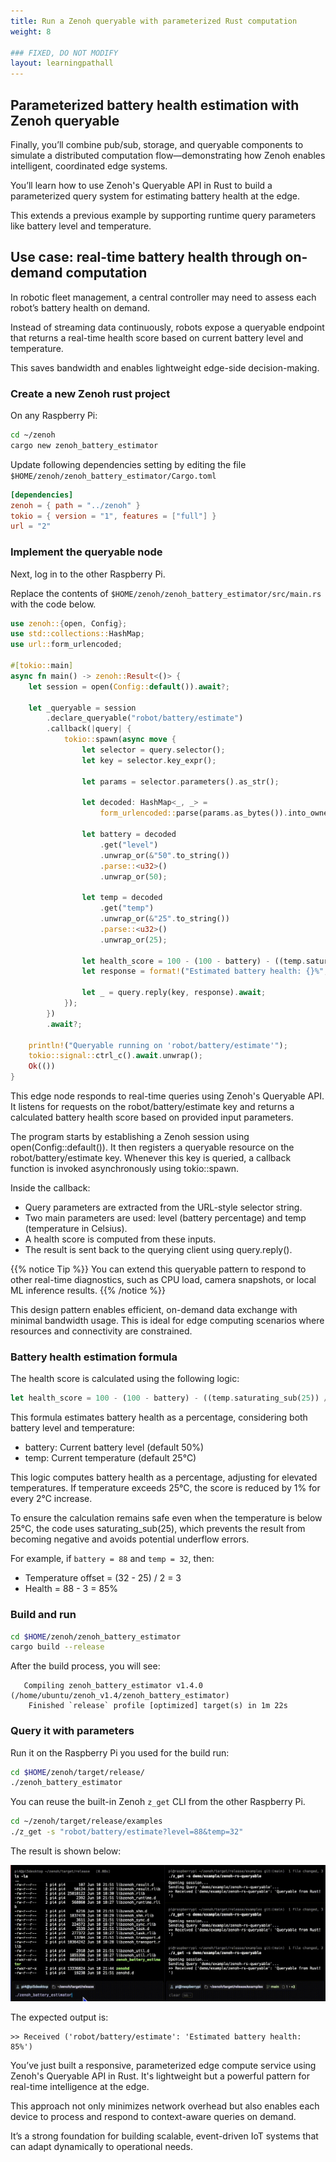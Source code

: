 ```yaml
---
title: Run a Zenoh queryable with parameterized Rust computation
weight: 8

### FIXED, DO NOT MODIFY
layout: learningpathall
---
```


## Parameterized battery health estimation with Zenoh queryable

Finally, you’ll combine pub/sub, storage, and queryable components to simulate a distributed computation flow—demonstrating how Zenoh enables intelligent, coordinated edge systems.

You’ll learn how to use Zenoh's Queryable API in Rust to build a parameterized query system for estimating battery health at the edge. 

This extends a previous example by supporting runtime query parameters like battery level and temperature.

## Use case: real-time battery health through on-demand computation

In robotic fleet management, a central controller may need to assess each robot’s battery health on demand. 

Instead of streaming data continuously, robots expose a queryable endpoint that returns a real-time health score based on current battery level and temperature. 

This saves bandwidth and enables lightweight edge-side decision-making.

### Create a new Zenoh rust project

On any Raspberry Pi:

```bash
cd ~/zenoh
cargo new zenoh_battery_estimator
```

Update following dependencies setting by editing the file  `$HOME/zenoh/zenoh_battery_estimator/Cargo.toml`

```toml
[dependencies]
zenoh = { path = "../zenoh" }
tokio = { version = "1", features = ["full"] }
url = "2"
```

### Implement the queryable node

Next, log in to the other Raspberry Pi.

Replace the contents of `$HOME/zenoh/zenoh_battery_estimator/src/main.rs` with the code below.

```rust
use zenoh::{open, Config};
use std::collections::HashMap;
use url::form_urlencoded;

#[tokio::main]
async fn main() -> zenoh::Result<()> {
    let session = open(Config::default()).await?;

    let _queryable = session
        .declare_queryable("robot/battery/estimate")
        .callback(|query| {
            tokio::spawn(async move {
                let selector = query.selector();
                let key = selector.key_expr();

                let params = selector.parameters().as_str();

                let decoded: HashMap<_, _> =
                    form_urlencoded::parse(params.as_bytes()).into_owned().collect();

                let battery = decoded
                    .get("level")
                    .unwrap_or(&"50".to_string())
                    .parse::<u32>()
                    .unwrap_or(50);

                let temp = decoded
                    .get("temp")
                    .unwrap_or(&"25".to_string())
                    .parse::<u32>()
                    .unwrap_or(25);

                let health_score = 100 - (100 - battery) - ((temp.saturating_sub(25)) / 2);
                let response = format!("Estimated battery health: {}%", health_score);

                let _ = query.reply(key, response).await;
            });
        })
        .await?;

    println!("Queryable running on 'robot/battery/estimate'");
    tokio::signal::ctrl_c().await.unwrap();
    Ok(())
}
```

This edge node responds to real-time queries using Zenoh's Queryable API. It listens for requests on the robot/battery/estimate key and returns a calculated battery health score based on provided input parameters.

The program starts by establishing a Zenoh session using open(Config::default()). It then registers a queryable resource on the robot/battery/estimate key. Whenever this key is queried, a callback function is invoked asynchronously using tokio::spawn.

Inside the callback:
- Query parameters are extracted from the URL-style selector string.
- Two main parameters are used: level (battery percentage) and temp (temperature in Celsius).
- A health score is computed from these inputs.
- The result is sent back to the querying client using query.reply().

{{% notice Tip %}}
You can extend this queryable pattern to respond to other real-time diagnostics, such as CPU load, camera snapshots, or local ML inference results.
{{% /notice %}}

This design pattern enables efficient, on-demand data exchange with minimal bandwidth usage. This is ideal for edge computing scenarios where resources and connectivity are constrained.

### Battery health estimation formula

The health score is calculated using the following logic:

```rust
let health_score = 100 - (100 - battery) - ((temp.saturating_sub(25)) / 2);
```

This formula estimates battery health as a percentage, considering both battery level and temperature:
- battery: Current battery level (default 50%)
- temp: Current temperature (default 25°C)

This logic computes battery health as a percentage, adjusting for elevated temperatures. If temperature exceeds 25°C, the score is reduced by 1% for every 2°C increase.

To ensure the calculation remains safe even when the temperature is below 25°C, the code uses saturating_sub(25), which prevents the result from becoming negative and avoids potential underflow errors.

For example, if `battery = 88` and `temp = 32`, then:
- Temperature offset = (32 - 25) / 2 = 3
- Health = 88 - 3 = 85%

### Build and run

```bash
cd $HOME/zenoh/zenoh_battery_estimator
cargo build --release
```

After the build process, you will see:

```output
   Compiling zenoh_battery_estimator v1.4.0 (/home/ubuntu/zenoh_v1.4/zenoh_battery_estimator)
    Finished `release` profile [optimized] target(s) in 1m 22s
```

### Query it with parameters

Run it on the Raspberry Pi you used for the build run: 

```bash
cd $HOME/zenoh/target/release/
./zenoh_battery_estimator
```

You can reuse the built-in Zenoh `z_get` CLI from the other Raspberry Pi.

```bash
cd ~/zenoh/target/release/examples
./z_get -s "robot/battery/estimate?level=88&temp=32"
```

The result is shown below:

![img4 Estimated battery health query#center](zenoh_ex4.gif "Figure 4: Dynamic Queryable with Computation")

The expected output is:

```output
>> Received ('robot/battery/estimate': 'Estimated battery health: 85%')
```

You’ve just built a responsive, parameterized edge compute service using Zenoh's Queryable API in Rust. It's lightweight but a powerful pattern for real-time intelligence at the edge.

This approach not only minimizes network overhead but also enables each device to process and respond to context-aware queries on demand. 

It’s a strong foundation for building scalable, event-driven IoT systems that can adapt dynamically to operational needs.
